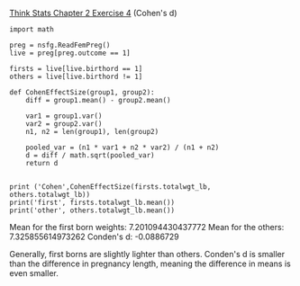 [Think Stats Chapter 2 Exercise 4](http://greenteapress.com/thinkstats2/html/thinkstats2003.html#toc24) (Cohen's d)

>>
    import math

    preg = nsfg.ReadFemPreg()
    live = preg[preg.outcome == 1]

    firsts = live[live.birthord == 1]
    others = live[live.birthord != 1]

    def CohenEffectSize(group1, group2):
        diff = group1.mean() - group2.mean()

        var1 = group1.var()
        var2 = group2.var()
        n1, n2 = len(group1), len(group2)

        pooled_var = (n1 * var1 + n2 * var2) / (n1 + n2)
        d = diff / math.sqrt(pooled_var)
        return d


    print ('Cohen',CohenEffectSize(firsts.totalwgt_lb, others.totalwgt_lb))
    print('first', firsts.totalwgt_lb.mean())
    print('other', others.totalwgt_lb.mean())


Mean for the first born weights: 7.201094430437772
Mean for the others: 7.325855614973262
Conden's d: -0.0886729

Generally, first borns are slightly lighter than others.
Conden's d is smaller than the difference in pregnancy length, meaning the difference in means is even smaller.
